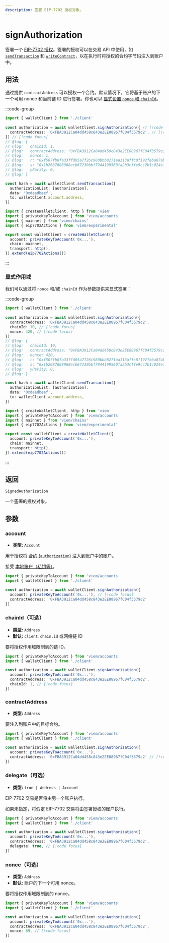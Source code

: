 ```yaml
---
description: 签署 EIP-7702 授权对象。
---
```


# signAuthorization

签署一个 [EIP-7702 授权](https://eips.ethereum.org/EIPS/eip-7702)。签署的授权可以在交易 API 中使用，如 [`sendTransaction`](/docs/actions/wallet/sendTransaction#authorizationlist-optional) 和 [`writeContract`](/docs/contract/writeContract#authorizationlist-optional)，以在执行时将授权的合约字节码注入到账户中。

## 用法

通过提供 `contractAddress` 可以授权一个合约。默认情况下，它将基于账户的下一个可用 nonce 和当前链 ID 进行签署。你也可以 [显式设置 `nonce` 和 `chainId`](#scoping)。

:::code-group

```ts twoslash [example.ts]
import { walletClient } from './client'
 
const authorization = await walletClient.signAuthorization({ // [!code focus]
  contractAddress: '0xFBA3912Ca04dd458c843e2EE08967fC04f3579c2', // [!code focus]
}) // [!code focus]
// @log: {
// @log:   chainId: 1,
// @log:   contractAddress: "0xFBA3912Ca04dd458c843e2EE08967fC04f3579c2",
// @log:   nonce: 1,
// @log:   r: "0xf507fb8fa33ffd05a7f26c980bbb8271aa113affc8f192feba87abe26549bda1",
// @log:   s: "0x1b2687608968ecb67230bbf7944199560fa2b3cffe9cc2b1c024e1c8f86a9e08",
// @log:   yParity: 0,
// @log: }

const hash = await walletClient.sendTransaction({
  authorizationList: [authorization],
  data: '0xdeadbeef',
  to: walletClient.account.address,
})
```

```ts twoslash [client.ts] filename="client.ts"
import { createWalletClient, http } from 'viem'
import { privateKeyToAccount } from 'viem/accounts'
import { mainnet } from 'viem/chains'
import { eip7702Actions } from 'viem/experimental'

export const walletClient = createWalletClient({
  account: privateKeyToAccount('0x...'),
  chain: mainnet,
  transport: http(),
}).extend(eip7702Actions())
```

:::

### 显式作用域

我们可以通过将 `nonce` 和/或 `chainId` 作为参数提供来显式签署：

:::code-group

```ts twoslash [example.ts]
import { walletClient } from './client'
 
const authorization = await walletClient.signAuthorization({
  contractAddress: '0xFBA3912Ca04dd458c843e2EE08967fC04f3579c2',
  chainId: 10, // [!code focus]
  nonce: 420, // [!code focus]
})
// @log: {
// @log:   chainId: 10,
// @log:   contractAddress: "0xFBA3912Ca04dd458c843e2EE08967fC04f3579c2",
// @log:   nonce: 420,
// @log:   r: "0xf507fb8fa33ffd05a7f26c980bbb8271aa113affc8f192feba87abe26549bda1",
// @log:   s: "0x1b2687608968ecb67230bbf7944199560fa2b3cffe9cc2b1c024e1c8f86a9e08",
// @log:   yParity: 0,
// @log: }

const hash = await walletClient.sendTransaction({
  authorizationList: [authorization],
  data: '0xdeadbeef',
  to: walletClient.account.address,
})
```

```ts twoslash [client.ts] filename="client.ts"
import { createWalletClient, http } from 'viem'
import { privateKeyToAccount } from 'viem/accounts'
import { mainnet } from 'viem/chains'
import { eip7702Actions } from 'viem/experimental'

export const walletClient = createWalletClient({
  account: privateKeyToAccount('0x...'),
  chain: mainnet,
  transport: http(),
}).extend(eip7702Actions())
```

:::

## 返回

`SignedAuthorization`

一个签署的授权对象。

## 参数

### account

- **类型:** `Account`

用于授权将 [合约 (`authorization`)](#authorization) 注入到账户中的账户。

接受 [本地账户（私钥等）](/docs/clients/wallet#local-accounts-private-key-mnemonic-etc)。

```ts twoslash
import { privateKeyToAccount } from 'viem/accounts'
import { walletClient } from './client'

const authorization = await walletClient.signAuthorization({
  account: privateKeyToAccount('0x...'), // [!code focus]
  contractAddress: '0xFBA3912Ca04dd458c843e2EE08967fC04f3579c2'
}) 
```

### chainId（可选）

- **类型:** `Address`
- **默认:** `client.chain.id` 或网络链 ID

要将授权作用域限制到的链 ID。

```ts twoslash
import { privateKeyToAccount } from 'viem/accounts'
import { walletClient } from './client'

const authorization = await walletClient.signAuthorization({
  account: privateKeyToAccount('0x...'),
  contractAddress: '0xFBA3912Ca04dd458c843e2EE08967fC04f3579c2',
  chainId: 1, // [!code focus]
}) 
```

### contractAddress

- **类型:** `Address`

要注入到账户中的目标合约。

```ts twoslash
import { privateKeyToAccount } from 'viem/accounts'
import { walletClient } from './client'

const authorization = await walletClient.signAuthorization({
  account: privateKeyToAccount('0x...'),
  contractAddress: '0xFBA3912Ca04dd458c843e2EE08967fC04f3579c2' // [!code focus]
}) 
```

### delegate（可选）

- **类型:** `true | Address | Account`

EIP-7702 交易是否将由另一个账户执行。

如果未指定，将假定 EIP-7702 交易将由签署授权的账户执行。

```ts twoslash
import { privateKeyToAccount } from 'viem/accounts'
import { walletClient } from './client'

const authorization = await walletClient.signAuthorization({
  account: privateKeyToAccount('0x...'),
  contractAddress: '0xFBA3912Ca04dd458c843e2EE08967fC04f3579c2',
  delegate: true, // [!code focus]
}) 
```

### nonce（可选）

- **类型:** `Address`
- **默认:** 账户的下一个可用 nonce。

要将授权作用域限制到的 nonce。

```ts twoslash
import { privateKeyToAccount } from 'viem/accounts'
import { walletClient } from './client'

const authorization = await walletClient.signAuthorization({
  account: privateKeyToAccount('0x...'),
  contractAddress: '0xFBA3912Ca04dd458c843e2EE08967fC04f3579c2',
  nonce: 69, // [!code focus]
}) 
```